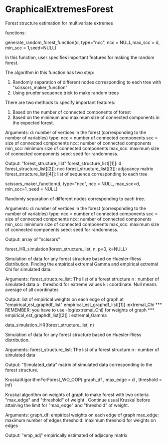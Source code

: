 # GraphicalExtremesForest
Forest structure estimation for multivariate extremes 

functions:

generate_random_forest_function(d, type="ncc", ncc = NULL,max_scc = d, min_scc = 1,seed=NULL)

In this function, user specifies important features for making the random forest. 

The algorithm in this function has two step: 
1. Randomly separation of different nodes  corresponding to each tree with "scissors_maker_function"
2. Using pruefer sequence trick to make random trees 

There are two methods to specify important features: 
1. Based on the number of connected components of forest
2. Based on the minimum and maximum size of connected components in the expected forest.

Arguments:
d: number of vertices in the forest (corresponding to the number of variables)
type: ncc = number of connected components 
           scc =  size of connected components 
ncc: number of connected components
min_scc: minimum size of connected components 
max_scc: maximum size of connected components
seed: seed for randomness.

Output: "forest_structure_list" 
forest_structure_list[[1]]: d
forest_structure_list[[2]]: ncc
forest_structure_list[[3]]: adjacancy matrix
forest_structure_list[[4]]: list of sequence corresponding to each tree

scissors_maker_function(d, type="ncc", ncc = NULL, max_scc=d, min_scc=1, seed = NULL)

Randomly separation of different nodes  corresponding to each tree.

Arguments:
d: number of vertices in the forest (corresponding to the number of variables)
type: ncc = number of connected components 
           scc =  size of connected components 
ncc: number of connected components
min_scc: minimum size of connected components 
max_scc: maximum size of connected components
seed: seed for randomness.

Output: array of "scissors"

forest_HR_simulation(forest_structure_list, n, p=0, k=NULL)

Simulation of data for any forest structure based on Huesler-Riess distribution. Finding the empirical extremal Gamma and empirical extremal Chi for simulated data.


Arguments:
forest_structure_list: The list of a forest structure
n : number of simulated data
p : threshold for extreme values
k : coordinate. Null means average of all coordinates

Output: list of empirical weights on each edge of graph at "empirical_est_graphdf_list"
empirical_est_graphdf_list[[1]] :extremal_Chi *** REMEMBER: you have to use -log(extremal_Chi) for weights of graph ***
empirical_est_graphdf_list[[2]] : extremal_Gamma


data_simulation_HR(forest_structure_list, n)

Simulation of data for any forest structure based on Huesler-Riess distribution. 

Arguments:
forest_structure_list: The list of a forest structure
n : number of simulated data

Output: "Simulated_data"  matrix of simulated data corresponding to the forest structure.

KruskalAlgorithmForForest_WO_OOP( graph_df , max_edge = d , threshold = Inf)

Kruskal algorithm on weights of graph to make forest with two criteria "max_edge" and "threshold" of weight .
Continue usual Kruskal before attaining the limit for "max_edge" and "threshold" of weight.

Arguments: 
graph_df: empirical weights on each edge of graph
max_edge: maximum number of edges
threshold: maximum threshold for weights on edges

Output: "emp_adj" empirically estimated of adjacany matrix.
